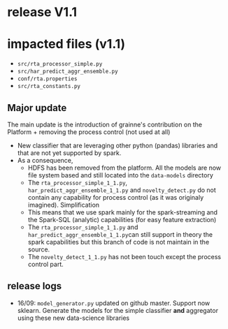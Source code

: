 


# release V1.1

# impacted files (v1.1)
* `src/rta_processor_simple.py`
* `src/har_predict_aggr_ensemble.py`
* `conf/rta.properties`
* `src/rta_constants.py`
## Major update
The main update is the introduction of grainne's contribution on the Platform + removing the process control (not used at all)

* New classifier that are leveraging other python (pandas) libraries and that are not yet supported by spark.
* As a consequence,
  * HDFS has been removed from the platform. All the models are now file system based and still located into the `data-models` directory
  * The `rta_processor_simple_1_1.py`, `har_predict_aggr_ensemble_1_1.py` and `novelty_detect.py` do not contain any capability for process control (as it was originaly imagined). Simplification
  * This means that we use spark mainly for the spark-streaming and the Spark-SQL (analytic) capabilities (for easy feature extraction)
  * The `rta_processor_simple_1_1.py` and `har_predict_aggr_ensemble_1_1.py`can still support in theory the spark capabilities but this branch of code is not maintain in the source.
  * The `novelty_detect_1_1.py` has not been touch except the process control part.

## release logs
  * 16/09: `model_generator.py` updated on github master. Support now sklearn. Generate the models for the simple classifier **and** aggregator using these new data-science libraries
